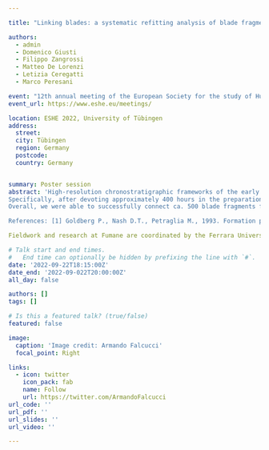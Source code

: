 ```yaml
---

title: "Linking blades: a systematic refitting analysis of blade fragments from the Protoaurignacian sequence of Fumane Cave"

authors:
  - admin
  - Domenico Giusti
  - Filippo Zangrossi
  - Matteo De Lorenzi
  - Letizia Ceregatti
  - Marco Peresani

event: "12th annual meeting of the European Society for the study of Human Evolution"
event_url: https://www.eshe.eu/meetings/

location: ESHE 2022, University of Tübingen
address:
  street:
  city: Tübingen
  region: Germany
  postcode:
  country: Germany


summary: Poster session
abstract: 'High-resolution chronostratigraphic frameworks of the early Upper Paleolithic (eUP) are pivotal to the understanding of the dispersal and adaptation of early modern humans across the European subcontinent. Chrono-cultural models are commonly built through the analysis of the material culture, especially lithic artifacts, recovered from multi-stratified sites. However, despite playing a major role in the formation of lithic assemblages, site formation processes are seldom taken into proper consideration when analyzing cultural dynamics throughout a site’s stratigraphic sequence [1]. Unraveling the taphonomic history of a site is rather critical in the study of the eUP – a period characterized by significant sedimentary and post-sedimentary processes correlated to major climatic events. Furthermore, disentangling the history of old, long-lasting site excavations is especially crucial in the analysis of archaeological assemblages. To this end, we conducted an extensive lithic refitting study that involved the systematic test for connections between blade fragments from the whole Protoaurignacian sequence of Fumane Cave [2], spanning from 41 ky cal BP to ca. 37 ky cal BP [3]. This approach is particularly effective for assessing the integrity of lithic assemblages because it allows to make the search for connections more systematic, objective, and statistically quantifiable [4]. Furthermore, the spatial analysis of the refitted fragments allowed us to better evaluate the reliability of the archaeological sequence and to refine our previous conclusions about the Protoaurignacian at the site [5].
Specifically, after devoting approximately 400 hours in the preparation of the assemblages, we isolated ca. 3,200 blade fragments to perform the break connections program. Blade fragments were laid on several tables and divided according to breakage, raw material type, and technological features. Thus, all possible connections were systematically tested by three independent lithic analysts until the relation between costs (i.e., time) and benefits (i.e., number of connections found) drastically decreased. Furthermore, we recorded several attributes on these fragments (e.g., thermal alteration, patina, edge damage) to conduct a lithic taphonomic study.
Overall, we were able to successfully connect ca. 500 blade fragments for a refitting rate of 16%. By statistically quantifying the distance and orientation of the refitting implements, and by assessing the spatial distribution of relevant taphonomic attributes, we were ultimately able to identify a relatively less disturbed area of the excavation, to be sampled for a more robust techno-typological study. Intra-layer conjoins are more frequent in the lowermost part of the sequence, which corresponds to the major occupation event at the site. Nevertheless, inter-layer conjoins are rather common throughout the sequence and would suggest significant post-depositional processes. Remarkably, the technological differences across the analyzed layers appear to be more marked than previously thought. We will therefore propose revised hypotheses and predictions that have a major significance in the study of eUP population dynamics.

References: [1] Goldberg P., Nash D.T., Petraglia M., 1993. Formation processes in archaeological context. Vol 17. Prehistory Press, Madison. [2] Bartolomei, G., Broglio, A., Cassoli, P.F., Castelletti, L., Cattani, L., Cremaschi, M., Giacobini, G., Malerba, G., Maspero, A., Peresani, M., Sartorelli, A., 1992. La Grotte de Fumane. Un site aurignacien au pied des Alpes. Preistoria Alpina (28), 131-179. [3] Higham, T., Brock, F., Peresani, M., Broglio, A., Wood, R., Douka, K., 2009. Problems with radiocarbon dating the Middle to Upper Palaeolithic transition in Italy. Quaternary Science Reviews 28(13-14),1257-1267. [4] Bordes J.G., 2000. La séquence aurignacienne de Caminade revisitée: l'apport des raccords d'intérêt stratigraphique. Paléo 12, 387-407. [5] Falcucci A., Conard N.J., Peresani M., 2020. Breaking through the Aquitaine frame: A re-evaluation on the significance of regional variants during the Aurignacian as seen from a key record in southern Europe. Journal of Anthropological Sciences 98, 99-140.

Fieldwork and research at Fumane are coordinated by the Ferrara University in the framework of a project supported by the Ministry of Culture, public institutions and private associations and companies. This research is funded by the Deutsche Forschungsgemeinschaft (DFG) under grant agreement no. 431809858 – FA 1707/1-1.'

# Talk start and end times.
#   End time can optionally be hidden by prefixing the line with `#`.
date: '2022-09-22T18:15:00Z'
date_end: '2022-09-022T20:00:00Z'
all_day: false

authors: []
tags: []

# Is this a featured talk? (true/false)
featured: false

image:
  caption: 'Image credit: Armando Falcucci'
  focal_point: Right

links:
  - icon: twitter
    icon_pack: fab
    name: Follow
    url: https://twitter.com/ArmandoFalcucci
url_code: ''
url_pdf: ''
url_slides: ''
url_video: ''

---
```


